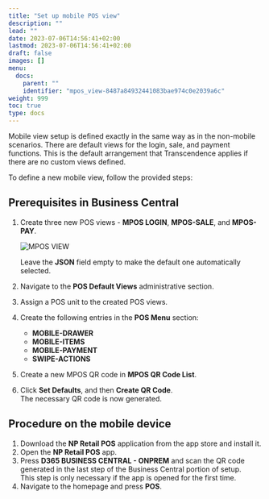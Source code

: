 ```yaml
---
title: "Set up mobile POS view"
description: ""
lead: ""
date: 2023-07-06T14:56:41+02:00
lastmod: 2023-07-06T14:56:41+02:00
draft: false
images: []
menu:
  docs:
    parent: ""
    identifier: "mpos_view-8487a84932441083bae974c0e2039a6c"
weight: 999
toc: true
type: docs
---
```


Mobile view setup is defined exactly in the same way as in the non-mobile scenarios. There are default views for the login, sale, and payment functions. This is the default arrangement that Transcendence applies if there are no custom views defined.

To define a new mobile view, follow the provided steps:

## Prerequisites in Business Central

1. Create three new POS views - **MPOS LOGIN**, **MPOS-SALE**, and **MPOS-PAY**.     
   
    ![MPOS VIEW](mpos_view1.png) 

   Leave the **JSON** field empty to make the default one automatically selected.
2. Navigate to the **POS Default Views** administrative section.
3. Assign a POS unit to the created POS views.      
4. Create the following entries in the **POS Menu** section:
   - **MOBILE-DRAWER**
   - **MOBILE-ITEMS**
   - **MOBILE-PAYMENT**
   - **SWIPE-ACTIONS**
5. Create a new MPOS QR code in **MPOS QR Code List**.
6. Click **Set Defaults**, and then **Create QR Code**.    
   The necessary QR code is now generated.

## Procedure on the mobile device

1. Download the **NP Retail POS** application from the app store and install it.
2. Open the **NP Retail POS** app.
3. Press **D365 BUSINESS CENTRAL - ONPREM** and scan the QR code generated in the last step of the Business Central portion of setup.     
   This step is only necessary if the app is opened for the first time. 
4. Navigate to the homepage and press **POS**.

